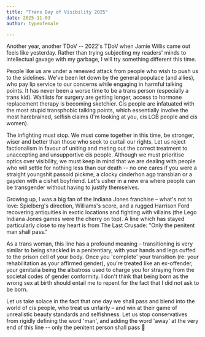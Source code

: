 ```yaml
---
title: "Trans Day of Visibility 2025"
date: 2025-11-03
author: typeofemale

---
```


Another year, another TDoV -- 2022's TDoV when Jamie Willis came out feels like yesterday. Rather than trying subjecting my readers' minds to intellectual gavage with my garbage, I will try something different this time.

People like us are under a renewed attack from people who wish to push us to the sidelines. We've been let down by the general populace (and allies), who pay lip service to our concerns while engaging in harmful talking points. It has never been a worse time to be a trans person (especially a trans kid). Waitlists for surgery are getting longer, access to hormone replacement therapy is becoming sketchier. Cis people are infatuated with the most stupid transphobic talking points, which essentially involve the most harebrained, selfish claims (I'm looking at you, cis LGB people and cis women). 

The infighting must stop. We must come together in this time, be stronger, wiser and better than those who seek to curtail our rights. Let us reject factionalism in favour of uniting and meting out the correct treatment to unaccepting and unsupportive cis people. Although we must prioritise optics over visibility, we must keep in mind that we are dealing with people who will settle for nothing less than our death -- no one cares if you were a straight youngshit passoid pickme, a clocky cinderhon agp transbian or a gayden with a cishet boyfriend. Let's usher in a new era where people can be transgender without having to justify themselves.

Growing up, I was a big fan of the Indiana Jones franchise – what's not to love: Spielberg's direction, Williams's score, and a rugged Harrison Ford recovering antiquities in exotic locations and fighting with villains (the Lego Indiana Jones games were the cherry on top). A line which has stayed particularly close to my heart is from The Last Crusade: "Only the penitent man shall pass."

As a trans woman, this line has a profound meaning – transitioning is very similar to being shackled in a penitentiary, with your hands and legs cuffed to the prison cell of your body. Once you 'complete' your transition (re: your rehabilitation as your affirmed gender), you're treated like an ex-offender, your genitalia being the albatross used to charge you for straying from the societal codes of gender conformity. I don't think that being born as the wrong sex at birth should entail me to repent for the fact that I did not ask to be born. 

Let us take solace in the fact that one day we shall pass and blend into the world of cis people, who treat us unfairly – and win at their game of unrealistic beauty standards and selfishness. Let us stop conservatives from rigidly defining the word 'man', and adding the word 'away' at the very end of this line -- only the penitent person shall pass 🙂